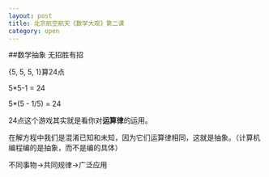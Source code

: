 ```yaml
---
layout: post
title: 北京航空航天《数学大观》第二课
category: open
---
```

##数学抽象 无招胜有招

{5, 5, 5, 1}算24点

5*5-1 = 24

5*(5 - 1/5) = 24

24点这个游戏其实就是看你对<strong>运算律</strong>的运用。

在解方程中我们是混淆已知和未知，因为它们运算律相同，这就是抽象。（计算机编程编的是抽象，而不是编的具体）

不同事物→共同规律→广泛应用
